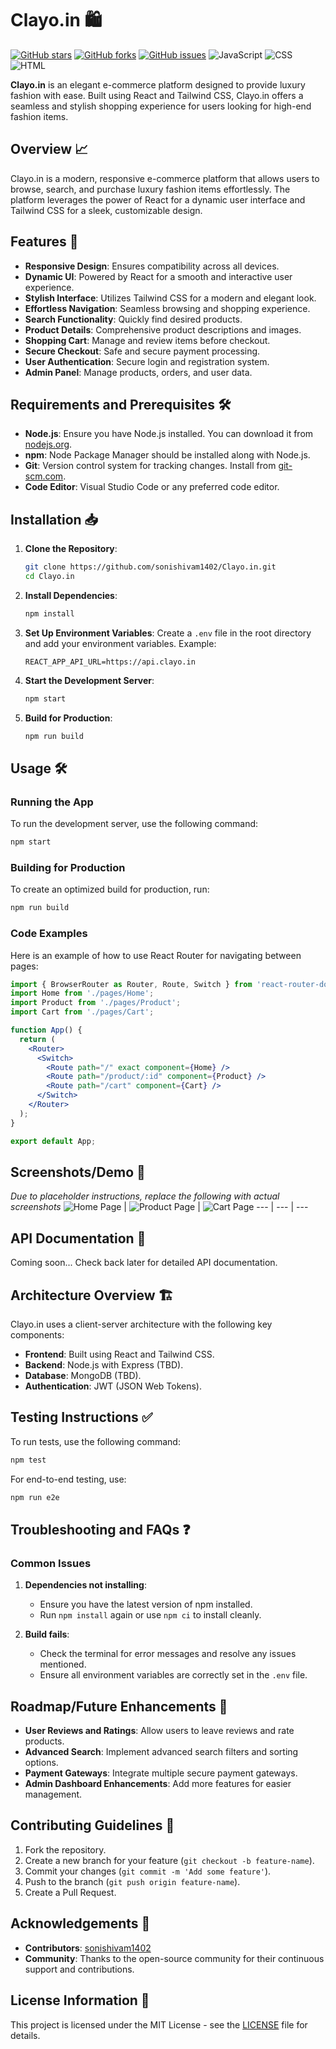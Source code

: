 # Clayo.in 🛍️

[![GitHub stars](https://img.shields.io/github/stars/sonishivam1402/Clayo.in.svg)](https://github.com/sonishivam1402/Clayo.in/stargazers)
[![GitHub forks](https://img.shields.io/github/forks/sonishivam1402/Clayo.in.svg)](https://github.com/sonishivam1402/Clayo.in/network)
[![GitHub issues](https://img.shields.io/github/issues/sonishivam1402/Clayo.in.svg)](https://github.com/sonishivam1402/Clayo.in/issues)
![JavaScript](https://img.shields.io/badge/JavaScript-F7DF1E?style=flat&logo=javascript&logoColor=white)
![CSS](https://img.shields.io/badge/CSS-1572B6?style=flat&logo=css&logoColor=white)
![HTML](https://img.shields.io/badge/HTML-E34F26?style=flat&logo=html&logoColor=white)

**Clayo.in** is an elegant e-commerce platform designed to provide luxury fashion with ease. Built using React and Tailwind CSS, Clayo.in offers a seamless and stylish shopping experience for users looking for high-end fashion items.

## Overview 📈

Clayo.in is a modern, responsive e-commerce platform that allows users to browse, search, and purchase luxury fashion items effortlessly. The platform leverages the power of React for a dynamic user interface and Tailwind CSS for a sleek, customizable design.

## Features 🎨

- **Responsive Design**: Ensures compatibility across all devices.
- **Dynamic UI**: Powered by React for a smooth and interactive user experience.
- **Stylish Interface**: Utilizes Tailwind CSS for a modern and elegant look.
- **Effortless Navigation**: Seamless browsing and shopping experience.
- **Search Functionality**: Quickly find desired products.
- **Product Details**: Comprehensive product descriptions and images.
- **Shopping Cart**: Manage and review items before checkout.
- **Secure Checkout**: Safe and secure payment processing.
- **User Authentication**: Secure login and registration system.
- **Admin Panel**: Manage products, orders, and user data.

## Requirements and Prerequisites 🛠️

- **Node.js**: Ensure you have Node.js installed. You can download it from [nodejs.org](https://nodejs.org/).
- **npm**: Node Package Manager should be installed along with Node.js.
- **Git**: Version control system for tracking changes. Install from [git-scm.com](https://git-scm.com/).
- **Code Editor**: Visual Studio Code or any preferred code editor.

## Installation 📥

1. **Clone the Repository**:
   ```bash
   git clone https://github.com/sonishivam1402/Clayo.in.git
   cd Clayo.in
   ```

2. **Install Dependencies**:
   ```bash
   npm install
   ```

3. **Set Up Environment Variables**:
   Create a `.env` file in the root directory and add your environment variables. Example:
   ```
   REACT_APP_API_URL=https://api.clayo.in
   ```

4. **Start the Development Server**:
   ```bash
   npm start
   ```

5. **Build for Production**:
   ```bash
   npm run build
   ```

## Usage 🛠️

### Running the App

To run the development server, use the following command:
```bash
npm start
```

### Building for Production

To create an optimized build for production, run:
```bash
npm run build
```

### Code Examples

Here is an example of how to use React Router for navigating between pages:

```jsx
import { BrowserRouter as Router, Route, Switch } from 'react-router-dom';
import Home from './pages/Home';
import Product from './pages/Product';
import Cart from './pages/Cart';

function App() {
  return (
    <Router>
      <Switch>
        <Route path="/" exact component={Home} />
        <Route path="/product/:id" component={Product} />
        <Route path="/cart" component={Cart} />
      </Switch>
    </Router>
  );
}

export default App;
```

## Screenshots/Demo 📸

*Due to placeholder instructions, replace the following with actual screenshots*
![Home Page](path/to/home-page-screenshot.png) | ![Product Page](path/to/product-page-screenshot.png) | ![Cart Page](path/to/cart-page-screenshot.png)
--- | --- | ---

## API Documentation 📂

Coming soon... Check back later for detailed API documentation.

## Architecture Overview 🏗️

Clayo.in uses a client-server architecture with the following key components:
- **Frontend**: Built using React and Tailwind CSS.
- **Backend**: Node.js with Express (TBD).
- **Database**: MongoDB (TBD).
- **Authentication**: JWT (JSON Web Tokens).

## Testing Instructions ✅

To run tests, use the following command:
```bash
npm test
```

For end-to-end testing, use:
```bash
npm run e2e
```

## Troubleshooting and FAQs ❓

### Common Issues

1. **Dependencies not installing**:
   - Ensure you have the latest version of npm installed.
   - Run `npm install` again or use `npm ci` to install cleanly.

2. **Build fails**:
   - Check the terminal for error messages and resolve any issues mentioned.
   - Ensure all environment variables are correctly set in the `.env` file.

## Roadmap/Future Enhancements 🔮

- **User Reviews and Ratings**: Allow users to leave reviews and rate products.
- **Advanced Search**: Implement advanced search filters and sorting options.
- **Payment Gateways**: Integrate multiple secure payment gateways.
- **Admin Dashboard Enhancements**: Add more features for easier management.

## Contributing Guidelines 🤝

1. Fork the repository.
2. Create a new branch for your feature (`git checkout -b feature-name`).
3. Commit your changes (`git commit -m 'Add some feature'`).
4. Push to the branch (`git push origin feature-name`).
5. Create a Pull Request.

## Acknowledgements 🙏

- **Contributors**: [sonishivam1402](https://github.com/sonishivam1402)
- **Community**: Thanks to the open-source community for their continuous support and contributions.

## License Information 📜

This project is licensed under the MIT License - see the [LICENSE](LICENSE) file for details.
